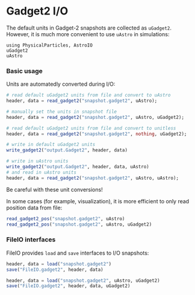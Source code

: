 # Gadget2 I/O

The default units in Gadget-2 snapshots are collected as `uGadget2`.
However, it is much more convenient to use `uAstro` in simulations:
```@repl gadget2
using PhysicalParticles, AstroIO
uGadget2
uAstro
```

### Basic usage

Units are automatedly converted during I/O:
```julia
# read default uGadget2 units from file and convert to uAstro
header, data = read_gadget2("snapshot.gadget2", uAstro);

# manually set the units in snapshot file
header, data = read_gadget2("snapshot.gadget2", uAstro, uGadget2);

# read default uGadget2 units from file and convert to unitless
header, data = read_gadget2("snapshot.gadget2", nothing, uGadget2);

# write in default uGadget2 units
write_gadget2("output.Gadget2", header, data)

# write in uAstro units
write_gadget2("output.Gadget2", header, data, uAstro)
# and read in uAstro units
header, data = read_gadget2("snapshot.gadget2", uAstro, uAstro);
```
Be careful with these unit conversions!

In some cases (for example, visualization), it is more efficient to only read position data from file:
```julia
read_gadget2_pos("snapshot.gadget2", uAstro)
read_gadget2_pos("snapshot.gadget2", uAstro, uGadget2)
```

### FileIO interfaces

FileIO provides `load` and `save` interfaces to I/O snapshots:
```julia
header, data = load("snapshot.gadget2")
save("FileIO.gadget2", header, data)

header, data = load("snapshot.gadget2", uAstro, uGadget2)
save("FileIO.gadget2", header, data, uGadget2)
```